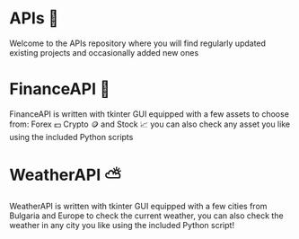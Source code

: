 # APIs 🚀
Welcome to the APIs repository where you will find regularly updated existing projects and occasionally added new ones
# FinanceAPI :money_with_wings:
FinanceAPI is written with tkinter GUI equipped with a few assets to choose from: 
Forex 💵 Crypto 🪙 and Stock 📈 you can also check any asset you like using the included Python scripts
# WeatherAPI 	⛅
WeatherAPI is written with tkinter GUI equipped with a few cities from Bulgaria and Europe to check the current weather, 
you can also check the weather in any city you like using the included Python script!

